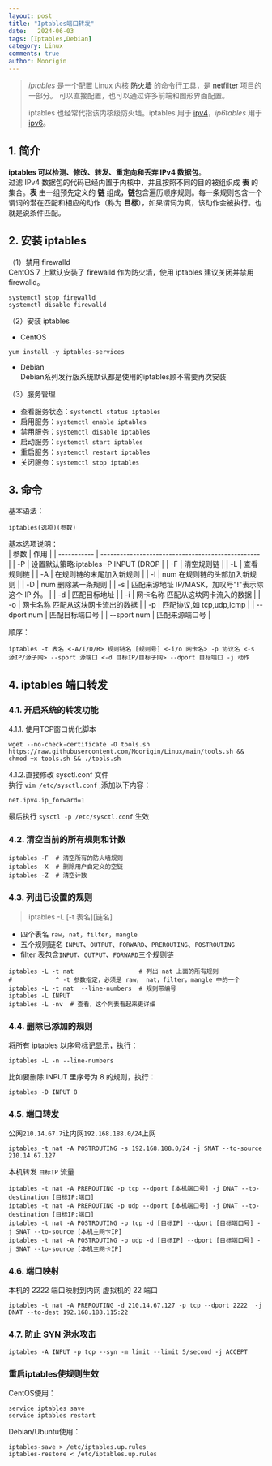 ```yaml
---
layout: post
title: "Iptables端口转发"
date:   2024-06-03
tags: [Iptables,Debian]
category: Linux
comments: true
author: Moorigin
---
```


> _iptables_ 是一个配置 Linux 内核 [防火墙](https://wiki.archlinux.org/index.php/Firewall) 的命令行工具，是 [netfilter](https://en.wikipedia.org/wiki/Netfilter) 项目的一部分。 可以直接配置，也可以通过许多前端和图形界面配置。
>
> iptables 也经常代指该内核级防火墙。iptables 用于 [ipv4](https://en.wikipedia.org/wiki/Ipv4)，_ip6tables_ 用于 [ipv6](https://en.wikipedia.org/wiki/Ipv6)。

## 1. 简介  
**iptables 可以检测、修改、转发、重定向和丢弃 IPv4 数据包**。  
过滤 IPv4 数据包的代码已经内置于内核中，并且按照不同的目的被组织成 **表** 的集合。**表** 由一组预先定义的 **链** 组成，**链**包含遍历顺序规则。每一条规则包含一个谓词的潜在匹配和相应的动作（称为 **目标**），如果谓词为真，该动作会被执行。也就是说条件匹配。

## 2. 安装 iptables  
（1）禁用 firewalld  
CentOS 7 上默认安装了 firewalld 作为防火墙，使用 iptables 建议关闭并禁用 firewalld。   
```
systemctl stop firewalld
systemctl disable firewalld
```

（2）安装 iptables
- CentOS  
```
yum install -y iptables-services
```
- Debian  
Debian系列发行版系统默认都是使用的iptables顾不需要再次安装  

（3）服务管理  
- 查看服务状态：`systemctl status iptables`
- 启用服务：`systemctl enable iptables`
- 禁用服务：`systemctl disable iptables`
- 启动服务：`systemctl start iptables`
- 重启服务：`systemctl restart iptables`
- 关闭服务：`systemctl stop iptables`

## 3. 命令  
基本语法：  
```
iptables(选项)(参数)
```

基本选项说明：  
| 参数        | 作用                                              |
| ----------- | ------------------------------------------------- |
| -P          | 设置默认策略:iptables -P INPUT (DROP              |
| -F          | 清空规则链                                        |
| -L          | 查看规则链                                        |
| -A          | 在规则链的末尾加入新规则                          |
| -I          | num 在规则链的头部加入新规则                      |
| -D          | num 删除某一条规则                                |
| -s          | 匹配来源地址 IP/MASK，加叹号"!"表示除这个 IP 外。 |
| -d          | 匹配目标地址                                      |
| -i          | 网卡名称 匹配从这块网卡流入的数据                 |
| -o          | 网卡名称 匹配从这块网卡流出的数据                 |
| -p          | 匹配协议,如 tcp,udp,icmp                          |
| --dport num | 匹配目标端口号                                    |
| --sport num | 匹配来源端口号                                    |

顺序：  
```
iptables -t 表名 <-A/I/D/R> 规则链名 [规则号] <-i/o 网卡名> -p 协议名 <-s 源IP/源子网> --sport 源端口 <-d 目标IP/目标子网> --dport 目标端口 -j 动作
```

## 4. iptables 端口转发  
### 4.1. 开启系统的转发功能  
4.1.1. 使用TCP窗口优化脚本  
```shell
wget --no-check-certificate -O tools.sh https://raw.githubusercontent.com/Moorigin/Linux/main/tools.sh && chmod +x tools.sh && ./tools.sh
```

4.1.2.直接修改 sysctl.conf 文件  
执行 `vim /etc/sysctl.conf` ,添加以下内容：    
```shell
net.ipv4.ip_forward=1
```
最后执行 `sysctl -p /etc/sysctl.conf` 生效

### 4.2. 清空当前的所有规则和计数  
```shell
iptables -F  # 清空所有的防火墙规则
iptables -X  # 删除用户自定义的空链
iptables -Z  # 清空计数
```

### 4.3. 列出已设置的规则  
> iptables -L [-t 表名][链名]

- 四个表名 `raw`，`nat`，`filter`，`mangle`
- 五个规则链名 `INPUT`、`OUTPUT`、`FORWARD`、`PREROUTING`、`POSTROUTING`
- filter 表包含`INPUT`、`OUTPUT`、`FORWARD`三个规则链

```shell
iptables -L -t nat                  # 列出 nat 上面的所有规则
#            ^ -t 参数指定，必须是 raw， nat，filter，mangle 中的一个
iptables -L -t nat  --line-numbers  # 规则带编号
iptables -L INPUT
iptables -L -nv  # 查看，这个列表看起来更详细
```

### 4.4. 删除已添加的规则  
将所有 iptables 以序号标记显示，执行：  
```shell
iptables -L -n --line-numbers
```

比如要删除 INPUT 里序号为 8 的规则，执行：  
```shell
iptables -D INPUT 8
```

### 4.5. 端口转发  
公网`210.14.67.7`让内网`192.168.188.0/24`上网  
```shell
iptables -t nat -A POSTROUTING -s 192.168.188.0/24 -j SNAT --to-source 210.14.67.127
```

本机转发 `目标IP` 流量  
```
iptables -t nat -A PREROUTING -p tcp --dport [本机端口号] -j DNAT --to-destination [目标IP:端口]
iptables -t nat -A PREROUTING -p udp --dport [本机端口号] -j DNAT --to-destination [目标IP:端口]
iptables -t nat -A POSTROUTING -p tcp -d [目标IP] --dport [目标端口号] -j SNAT --to-source [本机主网卡IP]
iptables -t nat -A POSTROUTING -p udp -d [目标IP] --dport [目标端口号] -j SNAT --to-source [本机主网卡IP]
```

### 4.6. 端口映射  
本机的 2222 端口映射到内网 虚拟机的 22 端口  
```shell
iptables -t nat -A PREROUTING -d 210.14.67.127 -p tcp --dport 2222  -j DNAT --to-dest 192.168.188.115:22
```

### 4.7. 防止 SYN 洪水攻击  
```shell
iptables -A INPUT -p tcp --syn -m limit --limit 5/second -j ACCEPT
```

### 重启iptables使规则生效  
CentOS使用：  
```
service iptables save
service iptables restart
```

Debian/Ubuntu使用：  
```
iptables-save > /etc/iptables.up.rules
iptables-restore < /etc/iptables.up.rules
```
